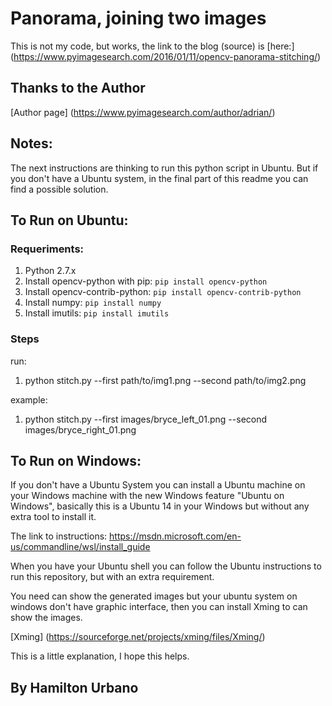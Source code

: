 # Panorama, joining two images
This is not my code, but works, the link to the blog (source) is [here:] (https://www.pyimagesearch.com/2016/01/11/opencv-panorama-stitching/)

## Thanks to the Author

[Author page] (https://www.pyimagesearch.com/author/adrian/)

## Notes:
The next instructions are thinking to run this python script in Ubuntu. But if you don't have a Ubuntu system, in the final part of this readme you can find a possible solution.

## To Run on Ubuntu:
### Requeriments:
1. Python 2.7.x
2. Install opencv-python with pip: `pip install opencv-python`
3. Install opencv-contrib-python: `pip install opencv-contrib-python`
4. Install numpy: `pip install numpy`
5. Install imutils: `pip install imutils`

### Steps
run: 
1. python stitch.py --first path/to/img1.png --second  path/to/img2.png

example:
1. python stitch.py --first images/bryce_left_01.png --second images/bryce_right_01.png

## To Run on Windows:
If you don't have a Ubuntu System you can install a Ubuntu machine on your Windows machine with the new Windows feature "Ubuntu on Windows", basically this is a Ubuntu 14 in your Windows but without any extra tool to install it.

The link to instructions: https://msdn.microsoft.com/en-us/commandline/wsl/install_guide

When you have your Ubuntu shell you can follow the Ubuntu instructions to run this repository, but with an extra requirement.

You need can show the generated images but your ubuntu system on windows don't have graphic interface, then you can install Xming to can show the images.

[Xming] (https://sourceforge.net/projects/xming/files/Xming/)


This is a little explanation, I hope this helps.

## By Hamilton Urbano

